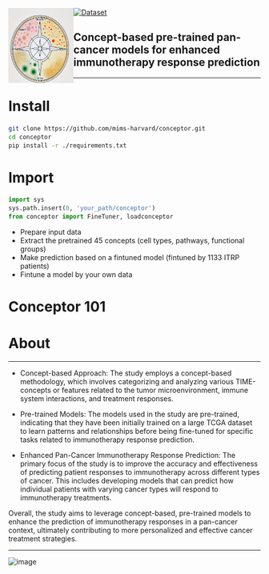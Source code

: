 <a href="url"><img src="./misc/compass_logo.png" align="left" height="150" width="130" ></a>


[![Dataset](https://img.shields.io/badge/datasets-ITRP-green)](https://zitniklab.hms.harvard.edu/conceptor-101/data)
## Concept-based pre-trained pan-cancer models for enhanced immunotherapy response prediction

-----

# Install
```bash
git clone https://github.com/mims-harvard/conceptor.git
cd conceptor
pip install -r ./requirements.txt
```


# Import
```python
import sys
sys.path.insert(0, 'your_path/conceptor')
from conceptor import FineTuner, loadconceptor
```
  * Prepare input data
  * Extract the pretrained 45 concepts (cell types, pathways, functional groups)
  * Make prediction based on a fintuned model (fintuned by 1133 ITRP patients)
  * Fintune a model by your own data

# Conceptor 101

# About
----


* Concept-based Approach: The study employs a concept-based methodology, which involves categorizing and analyzing various TIME-concepts or features related to the tumor microenvironment, immune system interactions, and treatment responses.

* Pre-trained Models: The models used in the study are pre-trained, indicating that they have been initially trained on a large TCGA dataset to learn patterns and relationships before being fine-tuned for specific tasks related to immunotherapy response prediction.

* Enhanced Pan-Cancer Immunotherapy Response Prediction: The primary focus of the study is to improve the accuracy and effectiveness of predicting patient responses to immunotherapy across different types of cancer. This includes developing models that can predict how individual patients with varying cancer types will respond to immunotherapy treatments.

Overall, the study aims to leverage concept-based, pre-trained models to enhance the prediction of immunotherapy responses in a pan-cancer context, ultimately contributing to more personalized and effective cancer treatment strategies.

----------

![image](https://github.com/mims-harvard/mims-responder/assets/21102929/0e0916fe-e040-4870-b5ac-0e1166ad188e)





